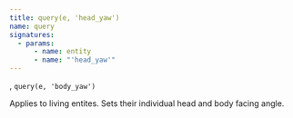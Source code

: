 ```yaml
---
title: query(e, 'head_yaw')
name: query
signatures:
  - params:
      - name: entity
      - name: "'head_yaw'"
---
```


, `query(e, 'body_yaw')`

Applies to living entites. Sets their individual head and body facing angle.
